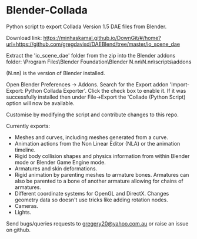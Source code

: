 # Blender-Collada
Python script to export Collada Version 1.5 DAE files from Blender.

Download link: https://minhaskamal.github.io/DownGit/#/home?url=https://github.com/gregdavisd/DAEBlend/tree/master/io_scene_dae

Extract the 'io_scene_dae' folder from the zip into the Blender addons folder:
\Program Files\Blender Foundation\Blender N.nn\N.nn\scripts\addons

(N.nn) is the version of Blender installed.

Open Blender Preferences -> Addons. Search for the Export addon 'Import-Export: Python Collada Exporter'.
Click the check box to enable it. If it was successfully installed then under File->Export the
'Collade (Python Script) option will now be available.

Customise by modifying the script and contribute changes to this repo.

Currently exports:
- Meshes and curves, including meshes generated from a curve.
- Animation actions from the Non Linear Editor (NLA) or the animation timeline.
- Rigid body collision shapes and physics information from within Blender mode or Blender Game Engine mode.
- Armatures and skin deformations.
- Rigid animation by parenting meshes to armature bones. Armatures can also be parented to a bone of another armature allowing for chains of armatures.
- Different coordinate systems for OpenGL and DirectX. Changes geometry data so doesn't use tricks like adding rotation nodes.
- Cameras.
- Lights.

Send bugs/queries requests to gregery20@yahoo.com.au or raise an issue on github.
